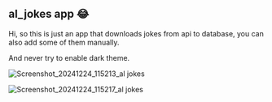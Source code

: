 ## al_jokes app 😂

Hi, so this is just an app that downloads jokes from api to database, you can also add some of them manually.

And never try to enable dark theme.

![Screenshot_20241224_115213_al jokes](https://github.com/user-attachments/assets/f96d76cb-7be6-4988-9b7a-0921869c7f8d)

![Screenshot_20241224_115217_al jokes](https://github.com/user-attachments/assets/4fef21d5-19f2-4ace-bb77-7967ba005433)
